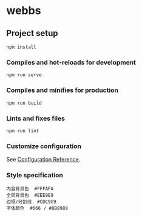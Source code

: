 # webbs

## Project setup
```
npm install
```

### Compiles and hot-reloads for development
```
npm run serve
```

### Compiles and minifies for production
```
npm run build
```

### Lints and fixes files
```
npm run lint
```

### Customize configuration
See [Configuration Reference](https://cli.vuejs.org/config/).

### Style specification
```
内容背景色  #FFFAFA
全局背景色  #EEE9E9
边框/分割线  #CDC9C9
字体颜色  #666 / #8B8989
```


